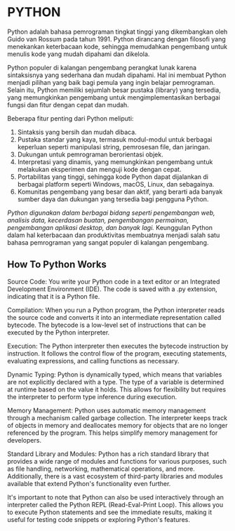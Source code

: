 # PYTHON
Python adalah bahasa pemrograman tingkat tinggi yang dikembangkan oleh Guido van Rossum pada tahun 1991. Python dirancang dengan filosofi yang menekankan keterbacaan kode, sehingga memudahkan pengembang untuk menulis kode yang mudah dipahami dan dikelola.

Python populer di kalangan pengembang perangkat lunak karena sintaksisnya yang sederhana dan mudah dipahami. Hal ini membuat Python menjadi pilihan yang baik bagi pemula yang ingin belajar pemrograman. Selain itu, Python memiliki sejumlah besar pustaka (library) yang tersedia, yang memungkinkan pengembang untuk mengimplementasikan berbagai fungsi dan fitur dengan cepat dan mudah.

Beberapa fitur penting dari Python meliputi:

1. Sintaksis yang bersih dan mudah dibaca.
2. Pustaka standar yang kaya, termasuk modul-modul untuk berbagai keperluan seperti manipulasi string, pemrosesan file, dan jaringan.
3. Dukungan untuk pemrograman berorientasi objek.
4. Interpretasi yang dinamis, yang memungkinkan pengembang untuk melakukan eksperimen dan menguji kode dengan cepat.
5. Portabilitas yang tinggi, sehingga kode Python dapat dijalankan di berbagai platform seperti Windows, macOS, Linux, dan sebagainya.
6. Komunitas pengembang yang besar dan aktif, yang berarti ada banyak sumber daya dan dukungan yang tersedia bagi pengguna Python.

*Python digunakan dalam berbagai bidang seperti pengembangan web, analisis data, kecerdasan buatan, pengembangan permainan, pengembangan aplikasi desktop, dan banyak lagi.* Keunggulan Python dalam hal keterbacaan dan produktivitas membuatnya menjadi salah satu bahasa pemrograman yang sangat populer di kalangan pengembang.

## How To Python Works
Source Code: You write your Python code in a text editor or an Integrated Development Environment (IDE). The code is saved with a .py extension, indicating that it is a Python file.

Compilation: When you run a Python program, the Python interpreter reads the source code and converts it into an intermediate representation called bytecode. The bytecode is a low-level set of instructions that can be executed by the Python interpreter.

Execution: The Python interpreter then executes the bytecode instruction by instruction. It follows the control flow of the program, executing statements, evaluating expressions, and calling functions as necessary.

Dynamic Typing: Python is dynamically typed, which means that variables are not explicitly declared with a type. The type of a variable is determined at runtime based on the value it holds. This allows for flexibility but requires the interpreter to perform type inference during execution.

Memory Management: Python uses automatic memory management through a mechanism called garbage collection. The interpreter keeps track of objects in memory and deallocates memory for objects that are no longer referenced by the program. This helps simplify memory management for developers.

Standard Library and Modules: Python has a rich standard library that provides a wide range of modules and functions for various purposes, such as file handling, networking, mathematical operations, and more. Additionally, there is a vast ecosystem of third-party libraries and modules available that extend Python's functionality even further.

It's important to note that Python can also be used interactively through an interpreter called the Python REPL (Read-Eval-Print Loop). This allows you to execute Python statements and see the immediate results, making it useful for testing code snippets or exploring Python's features.
